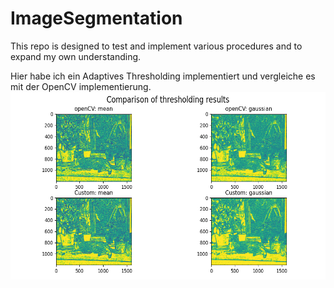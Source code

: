 # ImageSegmentation
This repo is designed to test and implement various procedures and to expand my own understanding.

Hier habe ich ein Adaptives Thresholding implementiert und vergleiche es mit der OpenCV implementierung.
<img src="docs/thresholding_result.png"  width="600" height="300">

